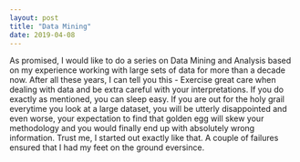 ```yaml
---
layout: post
title: "Data Mining"
date: 2019-04-08
---
```



As promised, I would like to do a series on Data Mining and Analysis based on my experience working with large sets of data for more than a decade now. After all these years, I can tell you this - Exercise great care when dealing with data and be extra careful with your interpretations. If you do exactly as mentioned, you can sleep easy. If you are out for the holy grail everytime you look at a large dataset, you will be utterly disappointed and even worse, your expectation to find that golden egg will skew your methodology and you would finally end up with absolutely wrong information. Trust me, I started out exactly like that. A couple of failures ensured that I had my feet on the ground eversince.
